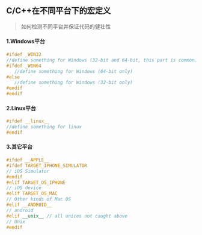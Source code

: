 ## C/C++在不同平台下的宏定义

> 如何检测不同平台并保证代码的健壮性

#### 1.Windows平台

```C++
#ifdef _WIN32
//define something for Windows (32-bit and 64-bit, this part is common)
#ifdef _WIN64
   //define something for Windows (64-bit only)
#else
   //define something for Windows (32-bit only)
#endif
#endif
```

#### 2.Linux平台

```C++
#ifdef __linux__
//define something for linux
#endif
```

#### 3.其它平台

```C++
#ifdef __APPLE__
#ifdef TARGET_IPHONE_SIMULATOR
// iOS Simulator
#endif
#elif TARGET_OS_IPHONE
// iOS device
#elif TARGET_OS_MAC
// Other kinds of Mac OS
#elif __ANDROID__
// android
#elif __unix__ // all unices not caught above
// Unix
#endif
```


